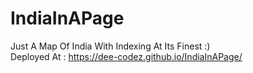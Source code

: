 # IndiaInAPage
Just A Map Of India With Indexing At Its Finest :)
<br/>
Deployed At : https://dee-codez.github.io/IndiaInAPage/
